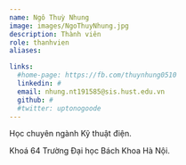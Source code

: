 ```yaml
---
name: Ngô Thuỳ Nhung
image: images/NgoThuyNhung.jpg
description: Thành viên
role: thanhvien
aliases:

links:
  #home-page: https://fb.com/thuynhung0510
  linkedin: #
  email: nhung.nt191585@sis.hust.edu.vn
  github: #
  #twitter: uptonogoode
---
```


Học chuyên ngành Kỹ thuật điện.

Khoá 64 Trường Đại học Bách Khoa Hà Nội.
